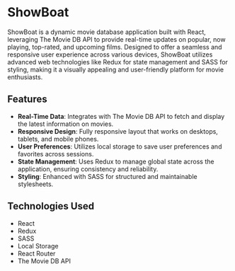 # ShowBoat

ShowBoat is a dynamic movie database application built with React, leveraging The Movie DB API to provide real-time updates on popular, now playing, top-rated, and upcoming films. Designed to offer a seamless and responsive user experience across various devices, ShowBoat utilizes advanced web technologies like Redux for state management and SASS for styling, making it a visually appealing and user-friendly platform for movie enthusiasts.

## Features

- **Real-Time Data**: Integrates with The Movie DB API to fetch and display the latest information on movies.
- **Responsive Design**: Fully responsive layout that works on desktops, tablets, and mobile phones.
- **User Preferences**: Utilizes local storage to save user preferences and favorites across sessions.
- **State Management**: Uses Redux to manage global state across the application, ensuring consistency and reliability.
- **Styling**: Enhanced with SASS for structured and maintainable stylesheets.

## Technologies Used

- React
- Redux
- SASS
- Local Storage
- React Router
- The Movie DB API
